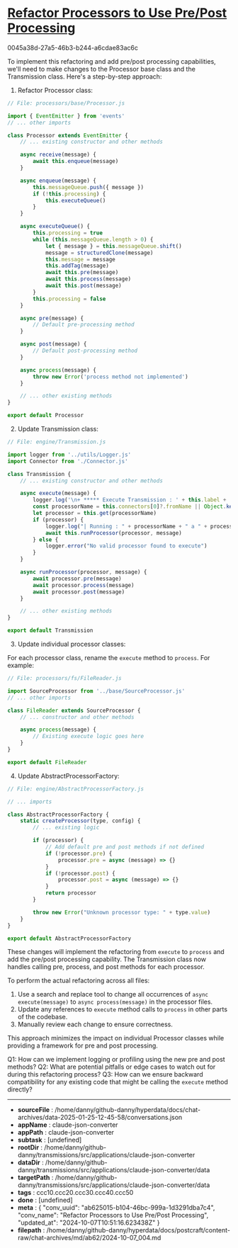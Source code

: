 # [Refactor Processors to Use Pre/Post Processing](https://claude.ai/chat/ab625015-b104-46bc-999a-1d3291dba7c4)

0045a38d-27a5-46b3-b244-a6cdae83ac6c

 To implement this refactoring and add pre/post processing capabilities, we'll need to make changes to the Processor base class and the Transmission class. Here's a step-by-step approach:

1. Refactor Processor class:

```javascript
// File: processors/base/Processor.js

import { EventEmitter } from 'events'
// ... other imports

class Processor extends EventEmitter {
    // ... existing constructor and other methods

    async receive(message) {
        await this.enqueue(message)
    }

    async enqueue(message) {
        this.messageQueue.push({ message })
        if (!this.processing) {
            this.executeQueue()
        }
    }

    async executeQueue() {
        this.processing = true
        while (this.messageQueue.length > 0) {
            let { message } = this.messageQueue.shift()
            message = structuredClone(message)
            this.message = message
            this.addTag(message)
            await this.pre(message)
            await this.process(message)
            await this.post(message)
        }
        this.processing = false
    }

    async pre(message) {
        // Default pre-processing method
    }

    async post(message) {
        // Default post-processing method
    }

    async process(message) {
        throw new Error('process method not implemented')
    }

    // ... other existing methods
}

export default Processor
```

2. Update Transmission class:

```javascript
// File: engine/Transmission.js

import logger from '../utils/Logger.js'
import Connector from './Connector.js'

class Transmission {
    // ... existing constructor and other methods

    async execute(message) {
        logger.log('\n+ ***** Execute Transmission : ' + this.label + ' <' + this.id + '>')
        const processorName = this.connectors[0]?.fromName || Object.keys(this.processors)[0]
        let processor = this.get(processorName)
        if (processor) {
            logger.log("| Running : " + processorName + " a " + processor.constructor.name)
            await this.runProcessor(processor, message)
        } else {
            logger.error("No valid processor found to execute")
        }
    }

    async runProcessor(processor, message) {
        await processor.pre(message)
        await processor.process(message)
        await processor.post(message)
    }

    // ... other existing methods
}

export default Transmission
```

3. Update individual processor classes:

For each processor class, rename the `execute` method to `process`. For example:

```javascript
// File: processors/fs/FileReader.js

import SourceProcessor from '../base/SourceProcessor.js'
// ... other imports

class FileReader extends SourceProcessor {
    // ... constructor and other methods

    async process(message) {
        // Existing execute logic goes here
    }
}

export default FileReader
```

4. Update AbstractProcessorFactory:

```javascript
// File: engine/AbstractProcessorFactory.js

// ... imports

class AbstractProcessorFactory {
    static createProcessor(type, config) {
        // ... existing logic

        if (processor) {
            // Add default pre and post methods if not defined
            if (!processor.pre) {
                processor.pre = async (message) => {}
            }
            if (!processor.post) {
                processor.post = async (message) => {}
            }
            return processor
        }

        throw new Error("Unknown processor type: " + type.value)
    }
}

export default AbstractProcessorFactory
```

These changes will implement the refactoring from `execute` to `process` and add the pre/post processing capability. The Transmission class now handles calling pre, process, and post methods for each processor.

To perform the actual refactoring across all files:

1. Use a search and replace tool to change all occurrences of `async execute(message)` to `async process(message)` in the processor files.
2. Update any references to `execute` method calls to `process` in other parts of the codebase.
3. Manually review each change to ensure correctness.

This approach minimizes the impact on individual Processor classes while providing a framework for pre and post processing.

Q1: How can we implement logging or profiling using the new pre and post methods?
Q2: What are potential pitfalls or edge cases to watch out for during this refactoring process?
Q3: How can we ensure backward compatibility for any existing code that might be calling the `execute` method directly?

---

* **sourceFile** : /home/danny/github-danny/hyperdata/docs/chat-archives/data-2025-01-25-12-45-58/conversations.json
* **appName** : claude-json-converter
* **appPath** : claude-json-converter
* **subtask** : [undefined]
* **rootDir** : /home/danny/github-danny/transmissions/src/applications/claude-json-converter
* **dataDir** : /home/danny/github-danny/transmissions/src/applications/claude-json-converter/data
* **targetPath** : /home/danny/github-danny/transmissions/src/applications/claude-json-converter/data
* **tags** : ccc10.ccc20.ccc30.ccc40.ccc50
* **done** : [undefined]
* **meta** : {
  "conv_uuid": "ab625015-b104-46bc-999a-1d3291dba7c4",
  "conv_name": "Refactor Processors to Use Pre/Post Processing",
  "updated_at": "2024-10-07T10:51:16.623438Z"
}
* **filepath** : /home/danny/github-danny/hyperdata/docs/postcraft/content-raw/chat-archives/md/ab62/2024-10-07_004.md